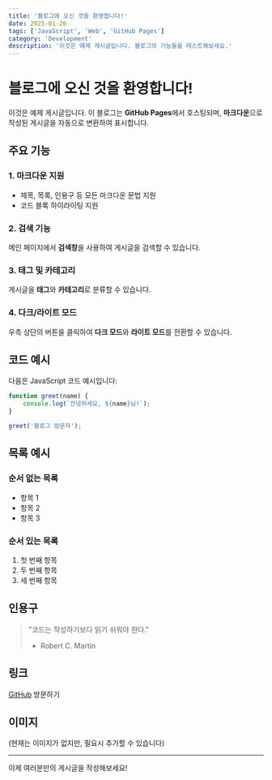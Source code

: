 ```yaml
---
title: '블로그에 오신 것을 환영합니다!'
date: 2025-01-26
tags: ['JavaScript', 'Web', 'GitHub Pages']
category: 'Development'
description: '이것은 예제 게시글입니다. 블로그의 기능들을 테스트해보세요.'
---
```


# 블로그에 오신 것을 환영합니다!

이것은 예제 게시글입니다. 이 블로그는 **GitHub Pages**에서 호스팅되며, **마크다운**으로 작성된 게시글을 자동으로 변환하여 표시합니다.

## 주요 기능

### 1. 마크다운 지원
- 제목, 목록, 인용구 등 모든 마크다운 문법 지원
- 코드 블록 하이라이팅 지원

### 2. 검색 기능
메인 페이지에서 **검색창**을 사용하여 게시글을 검색할 수 있습니다.

### 3. 태그 및 카테고리
게시글을 **태그**와 **카테고리**로 분류할 수 있습니다.

### 4. 다크/라이트 모드
우측 상단의 버튼을 클릭하여 **다크 모드**와 **라이트 모드**를 전환할 수 있습니다.

## 코드 예시

다음은 JavaScript 코드 예시입니다:

```javascript
function greet(name) {
    console.log(`안녕하세요, ${name}님!`);
}

greet('블로그 방문자');
```

## 목록 예시

### 순서 없는 목록
- 항목 1
- 항목 2
- 항목 3

### 순서 있는 목록
1. 첫 번째 항목
2. 두 번째 항목
3. 세 번째 항목

## 인용구

> "코드는 작성하기보다 읽기 쉬워야 한다."
> - Robert C. Martin

## 링크
[GitHub](https://github.com) 방문하기

## 이미지
(현재는 이미지가 없지만, 필요시 추가할 수 있습니다)

---

이제 여러분만의 게시글을 작성해보세요!

